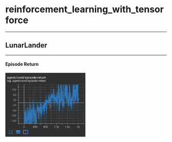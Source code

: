 # reinforcement_learning_with_tensorforce

---
## LunarLander
---

#### Episode Return

<img src='results/LunarLander/LunarLander-episode_return.png' width='250' height='200' />

